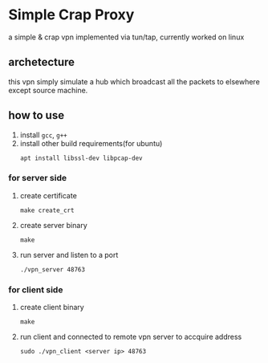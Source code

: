 # Simple Crap Proxy
a simple & crap vpn implemented via tun/tap, currently worked on linux
## archetecture
this vpn simply simulate a hub which broadcast all the packets to elsewhere except source machine.
## how to use
1. install ```gcc```, ```g++```
2. install other build requirements(for ubuntu)
    ```
    apt install libssl-dev libpcap-dev
    ```
### for server side
1. create certificate
    ```
    make create_crt
    ```
2. create server binary
    ```
    make
    ```
3. run server and listen to a port
    ```
    ./vpn_server 48763
    ```
### for client side
1. create client binary
    ```
    make
    ```
2. run client and connected to remote vpn server to accquire address
    ```
    sudo ./vpn_client <server ip> 48763
    ```